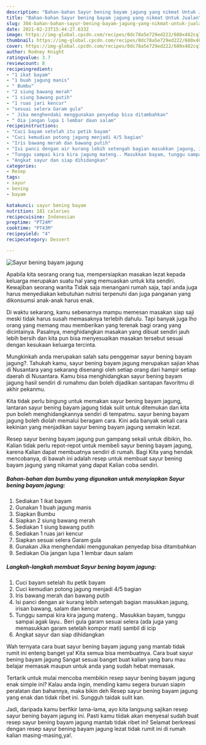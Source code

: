 ```yaml
---
description: "Bahan-bahan Sayur bening bayam jagung yang nikmat Untuk Jualan"
title: "Bahan-bahan Sayur bening bayam jagung yang nikmat Untuk Jualan"
slug: 304-bahan-bahan-sayur-bening-bayam-jagung-yang-nikmat-untuk-jualan
date: 2021-02-23T15:44:27.633Z
image: https://img-global.cpcdn.com/recipes/0dc78a5e729ed222/680x482cq70/sayur-bening-bayam-jagung-foto-resep-utama.jpg
thumbnail: https://img-global.cpcdn.com/recipes/0dc78a5e729ed222/680x482cq70/sayur-bening-bayam-jagung-foto-resep-utama.jpg
cover: https://img-global.cpcdn.com/recipes/0dc78a5e729ed222/680x482cq70/sayur-bening-bayam-jagung-foto-resep-utama.jpg
author: Rodney Knight
ratingvalue: 3.7
reviewcount: 8
recipeingredient:
- "1 ikat bayam"
- "1 buah jagung manis"
- " Bumbu"
- "2 siung bawang merah"
- "1 siung bawang putih"
- "1 ruas jari kencur"
- "sesuai selera Garam gula"
- " Jika menghendaki menggunakan penyedap bisa ditambahkan"
- " Oia jangan lupa 1 lembar daun salam"
recipeinstructions:
- "Cuci bayam setelah itu petik bayam"
- "Cuci kemudian potong jagung menjadi 4/5 bagian"
- "Iris bawang merah dan bawang putih"
- "Isi panci dengan air kurang lebih setengah bagian masukkan jagung, irisan bawang, salam dan kencur"
- "Tunggu sampai kira kira jagung mateng.. Masukkan bayam, tunggu sampai agak layu.. Beri gula garam sesuai selera (ada juga yang memasukkan garam setelah kompor mati) sambil di icip"
- "Angkat sayur dan siap dihidangkan"
categories:
- Resep
tags:
- sayur
- bening
- bayam

katakunci: sayur bening bayam 
nutrition: 181 calories
recipecuisine: Indonesian
preptime: "PT24M"
cooktime: "PT43M"
recipeyield: "4"
recipecategory: Dessert

---
```



![Sayur bening bayam jagung](https://img-global.cpcdn.com/recipes/0dc78a5e729ed222/680x482cq70/sayur-bening-bayam-jagung-foto-resep-utama.jpg)

Apabila kita seorang orang tua, mempersiapkan masakan lezat kepada keluarga merupakan suatu hal yang memuaskan untuk kita sendiri. Kewajiban seorang  wanita Tidak saja menangani rumah saja, tapi anda juga harus menyediakan kebutuhan nutrisi terpenuhi dan juga panganan yang dikonsumsi anak-anak harus enak.

Di waktu  sekarang, kamu sebenarnya mampu memesan masakan siap saji meski tidak harus susah memasaknya terlebih dahulu. Tapi banyak juga lho orang yang memang mau memberikan yang terenak bagi orang yang dicintainya. Pasalnya, menghidangkan masakan yang dibuat sendiri jauh lebih bersih dan kita pun bisa menyesuaikan masakan tersebut sesuai dengan kesukaan keluarga tercinta. 



Mungkinkah anda merupakan salah satu penggemar sayur bening bayam jagung?. Tahukah kamu, sayur bening bayam jagung merupakan sajian khas di Nusantara yang sekarang disenangi oleh setiap orang dari hampir setiap daerah di Nusantara. Kamu bisa menghidangkan sayur bening bayam jagung hasil sendiri di rumahmu dan boleh dijadikan santapan favoritmu di akhir pekanmu.

Kita tidak perlu bingung untuk memakan sayur bening bayam jagung, lantaran sayur bening bayam jagung tidak sulit untuk ditemukan dan kita pun boleh menghidangkannya sendiri di tempatmu. sayur bening bayam jagung boleh diolah memalui beragam cara. Kini ada banyak sekali cara kekinian yang menjadikan sayur bening bayam jagung semakin lezat.

Resep sayur bening bayam jagung pun gampang sekali untuk dibikin, lho. Kalian tidak perlu repot-repot untuk membeli sayur bening bayam jagung, karena Kalian dapat membuatnya sendiri di rumah. Bagi Kita yang hendak mencobanya, di bawah ini adalah resep untuk membuat sayur bening bayam jagung yang nikamat yang dapat Kalian coba sendiri.

<!--inarticleads1-->

##### Bahan-bahan dan bumbu yang digunakan untuk menyiapkan Sayur bening bayam jagung:

1. Sediakan 1 ikat bayam
1. Gunakan 1 buah jagung manis
1. Siapkan  Bumbu
1. Siapkan 2 siung bawang merah
1. Sediakan 1 siung bawang putih
1. Sediakan 1 ruas jari kencur
1. Siapkan sesuai selera Garam gula
1. Gunakan  Jika menghendaki menggunakan penyedap bisa ditambahkan
1. Sediakan  Oia jangan lupa 1 lembar daun salam




<!--inarticleads2-->

##### Langkah-langkah membuat Sayur bening bayam jagung:

1. Cuci bayam setelah itu petik bayam
1. Cuci kemudian potong jagung menjadi 4/5 bagian
1. Iris bawang merah dan bawang putih
1. Isi panci dengan air kurang lebih setengah bagian masukkan jagung, irisan bawang, salam dan kencur
1. Tunggu sampai kira kira jagung mateng.. Masukkan bayam, tunggu sampai agak layu.. Beri gula garam sesuai selera (ada juga yang memasukkan garam setelah kompor mati) sambil di icip
1. Angkat sayur dan siap dihidangkan




Wah ternyata cara buat sayur bening bayam jagung yang mantab tidak rumit ini enteng banget ya! Kita semua bisa membuatnya. Cara buat sayur bening bayam jagung Sangat sesuai banget buat kalian yang baru mau belajar memasak maupun untuk anda yang sudah hebat memasak.

Tertarik untuk mulai mencoba membikin resep sayur bening bayam jagung enak simple ini? Kalau anda ingin, mending kamu segera buruan siapin peralatan dan bahannya, maka bikin deh Resep sayur bening bayam jagung yang enak dan tidak ribet ini. Sungguh taidak sulit kan. 

Jadi, daripada kamu berfikir lama-lama, ayo kita langsung sajikan resep sayur bening bayam jagung ini. Pasti kamu tiidak akan menyesal sudah buat resep sayur bening bayam jagung mantab tidak ribet ini! Selamat berkreasi dengan resep sayur bening bayam jagung lezat tidak rumit ini di rumah kalian masing-masing,ya!.

